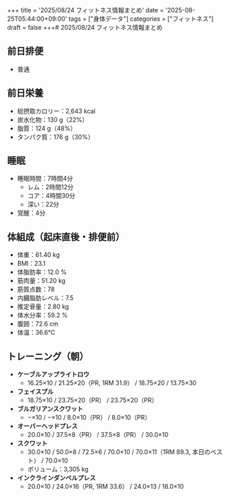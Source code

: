 +++
title = '2025/08/24 フィットネス情報まとめ'
date = '2025-08-25T05:44:00+09:00'
tags = ["身体データ"]
categories = ["フィットネス"]
draft = false
+++# 2025/08/24 フィットネス情報まとめ

## 前日排便
- 普通

## 前日栄養
- 総摂取カロリー：2,643 kcal  
- 炭水化物：130 g（22%）  
- 脂質：124 g（48%）  
- タンパク質：176 g（30%）

## 睡眠
- 睡眠時間：7時間4分  
  - レム：2時間12分  
  - コア：4時間30分  
  - 深い：22分  
- 覚醒：4分

## 体組成（起床直後・排便前）
- 体重：61.40 kg  
- BMI：23.1  
- 体脂肪率：12.0 %  
- 筋肉量：51.20 kg  
- 筋質点数：78  
- 内臓脂肪レベル：7.5  
- 推定骨量：2.80 kg  
- 体水分率：59.2 %  
- 腹囲：72.6 cm  
- 体温：36.6℃  

## トレーニング（朝）
- **ケーブルアップライトロウ**  
  - 16.25×10 / 21.25×20（PR, 1RM 31.9） / 18.75×20 / 13.75×30  
- **フェイスプル**  
  - 18.75×10 / 23.75×20（PR） / 23.75×20（PR）  
- **ブルガリアンスクワット**  
  - −×10 / −×10 / 8.0×10（PR） / 8.0×10（PR）  
- **オーバーヘッドプレス**  
  - 20.0×10 / 37.5×8（PR） / 37.5×8（PR） / 30.0×10  
- **スクワット**  
  - 30.0×10 / 50.0×8 / 72.5×6 / 70.0×10 / 70.0×11（1RM 89.3, 本日のベスト） / 70.0×10  
  - ボリューム：3,305 kg  
- **インクラインダンベルプレス**  
  - 20.0×10 / 24.0×16（PR, 1RM 33.6） / 24.0×13 / 18.0×10